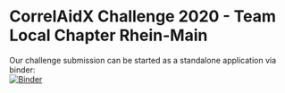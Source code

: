 # CorrelAidX Challenge 2020 - Team Local Chapter Rhein-Main


Our challenge submission can be started as a standalone application via binder:  
[![Binder](https://mybinder.org/badge_logo.svg)](https://mybinder.org/v2/gh/CorrelAid/cax-challenge-rhein-main/master?urlpath=%2Fvoila%2Frender%2Fnotebooks%2Fapp.ipynb)